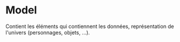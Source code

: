# Model
Contient les éléments qui contiennent les données, représentation de l'univers (personnages, objets, ...).